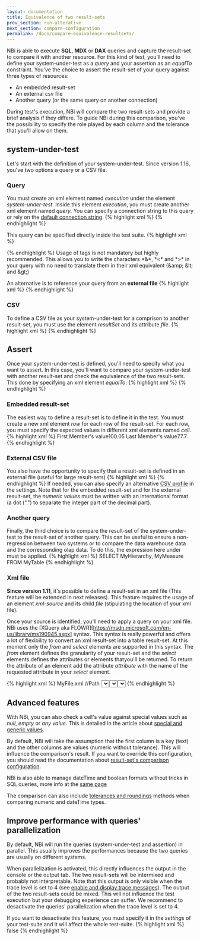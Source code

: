 ```yaml
---
layout: documentation
title: Equivalence of two result-sets
prev_section: run-alterative
next_section: compare-configuration
permalink: /docs/compare-equivalence-resultsets/
---
```


NBi is able to execute **SQL**, **MDX** or **DAX** queries and capture the result-set to compare it with another resource. For this kind of test, you'll need to define your system-under-test as a *query* and your assertion as an *equalTo* constraint. You've the choice to assert the result-set of your query against three types of resources:

* An embedded result-set
* An external csv file
* Another query (or the same query on another connection)

During test's execution, NBi will compare the two result-sets and provide a brief analysis if they differe. To guide NBi during this comparison, you've the possibility to specify the role played by each column and the tolerance that you'll allow on them.

## system-under-test

Let's start with the definition of your system-under-test. Since version 1.16, you've two options a query or a CSV file.

### Query
You must create an xml element named *execution* under the element *system-under-test*. Inside this element *execution*, you must create another xml element named *query*. You can specify a connection string to this query or rely on the [default connection string](/docs/config-connection-strings).
{% highlight xml %}
<system-under-test>
  <execution>
    <query connectionString="..."/>
  </execution>
</system-under-test>
{% endhighlight %}

This query can be specified directly inside the test suite.
{% highlight xml %}
<query connectionString="...">
<![CDATA[
  SELECT
    {[Measure].[MyMeasure]} ON 0,
    {[MyDimension].[MyHierarchy].Members} ON 1
  FROM
    MyCube
]]>
</query>
{% endhighlight %}
Usage of tags <![CDATA[ and ]]> is not mandatory but highly recommended. This allows you to write the characters *&*, *<* and *>* in your query with no need to translate them in their xml equivalent (&amp;amp; &amp;lt; and &amp;gt;)

An alternative is to reference your query from an **external file**
{% highlight xml %}
<query file="C:\myFile.sql" connectionString="..."/>
{% endhighlight %}

### CSV
To define a CSV file as your system-under-test for a comprison to another result-set, you must use the element *resultSet* and its attribute *file*.
{% highlight xml %}
<resultSet file="..\Csv\CountByYearBefore2006.csv"/>
{% endhighlight %}

## Assert
Once your system-under-test is defined, you'll need to specify what you want to assert. In this case, you'll want to compare your system-under-test with another result-set and check the equivalence of the two result-sets. This done by specifying an xml element _equalTo_:
{% highlight xml %}
<assert>
  <equalTo />
</assert>
{% endhighlight %}

### Embedded result-set

The easiest way to define a result-set is to define it in the test. You must create a new xml element *row* for each row of the result-set. For each row, you must specify the expected values in different xml elements named *cell*.
{% highlight xml %}
<equalTo>
  <resultSet>
    <row><cell>First Member's value</cell><cell>100.05</cell></row>
    <row><cell>Last Member's value</cell><cell>77.7</cell></row>
  </resultSet>
</equalTo>
{% endhighlight %}

### External CSV file

You also have the opportunity to specify that a result-set is defined in an external file (useful for large result-sets)
{% highlight xml %}
<equalTo>
  <resultSet file="C:\myResult.csv">
</equalTo>
{% endhighlight %}
If needed, you can also specify an alternative [CSV profile](/docs/config-profile-csv) in the settings. Note that for the embedded result-set and for the external result-set, the *numeric values* must be written with an international format (a dot (".") to separate the integer part of the decimal part).

### Another query

Finally, the third choice is to compare the result-set of the system-under-test to the result-set of another query. This can be useful to ensure a non-regression between two systems or to compare the data warehouse data and the corresponding olap data. To do this, the expression here under must be applied.
{% highlight xml %}
<equalTo>
  <query connectionString="...">
    SELECT MyHierarchy, MyMeasure FROM MyTable
  </query>
</equalTo>
{% endhighlight %}

### Xml file

**Since version 1.11**, it's possible to define a result-set in an xml file (This feature will be extended in next releases). This feature requires the usage of an element *xml-source* and its child *file* (stipulating the location of your xml file).

Once your source is identified, you'll need to apply a query on your xml file. NBi uses the [XQuery aka FLOWR][https://msdn.microsoft.com/en-us/library/ms190945.aspx] syntax. This syntax is really powerful and offers a lot of flexibility to convert an xml result-set into a table result-set. At this moment only the *from* and *select* elements are supported in this syntax. The *from* element defines the granularity of your result-set and the *select* elements defines the attributes or elements thatyou'll be returned. To return the attribute of an element add the attribute *attribute* with the name of the requested attribute in your *select* element.

{% highlight xml %}
<equalTo>
  <xml-source>
    <file>MyFile.xml</file>
    <xpath>
      <from>//Path</from>
      <select attribute="Id">//Path/Item<select>
      <select>//Path/Item/SubItem</select>
    </xpath>
  </xml-source>
</equalTo>
{% endhighlight %}

## Advanced features

With NBi, you can also check a cell's value against special values such as *null*, *empty* or *any value*. This is detailed in the article about [special and generic values](/docs/compare-special-generic-values/).

By default, NBi will take the assumption that the first column is a key (text) and the other columns are values (numeric without tolerance). This will influence the comparison's result. If you want to override this configuration, you should read the documentation about [result-set's comparison configuration](/docs/compare-configuration/).

NBi is also able to manage dateTime and boolean formats without tricks in SQL queries, more info at the [same page](/docs/compare-configuration/)

The comparison can also include [tolerances and roundings](/docs/compare-tolerances-roundings/) methods when comparing numeric and dateTime types.

## Improve performance with queries' parallelization

By default, NBi will run the queries (system-under-test and assertion) in parallel. This usually improves the performances because the two queries are usually on different systems.

When parallelization is activated, this directly influences the output in the console or the output tab. The two result-sets will be intermixed and probably not interpretable. Note that this output is only visible when the trace level is set to 4 (see [enable and display trace messages](/docs/config-traces-debugging/)). The output of the two result-sets could be mixed. This will not influence the test execution but your debugging experience can suffer. We recommend to desactivate the queries' parallelization when the trace level is set to 4.

If you want to desactivate this feature, you must specify it in the _settings_ of your test-suite and it will affect the whole test-suite.
{% highlight xml %}
<settings>
    <parallelize-queries>false</parallelize-queries>
</settings>
{% endhighlight %}
